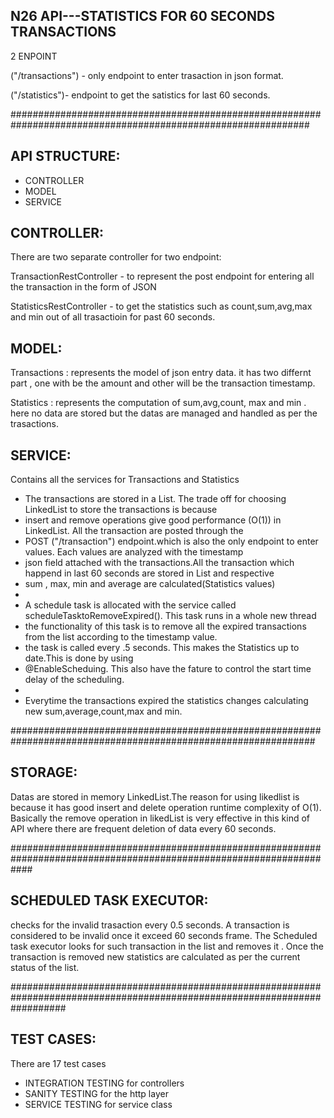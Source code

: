 N26 API---STATISTICS FOR 60 SECONDS TRANSACTIONS
------------------------------------------------

2 ENPOINT

("/transactions") - only endpoint to enter trasaction in json format.

("/statistics")- endpoint to get the satistics for last 60 seconds.

##############################################################################################################

API STRUCTURE:
----------------------

- CONTROLLER
- MODEL
- SERVICE

CONTROLLER:
-------------

There are two separate controller for two endpoint:

TransactionRestController - to represent the post endpoint for entering all the transaction in the form of JSON

StatisticsRestController  - to get the statistics such as count,sum,avg,max and min out of all trasactioin for past 60 seconds.


MODEL:
------------

Transactions :   represents the model of json entry data. it has two differnt part , one with be the amount and other will be the transaction timestamp.

Statistics  :    represents the  computation of sum,avg,count, max and min . here no data are stored but the datas are managed and handled as per the trasactions.


SERVICE:
--------------

 Contains all the services for Transactions and Statistics
 * The transactions are stored in a List. The trade off for choosing LinkedList to store the transactions is because
 * insert and remove operations give good performance (O(1)) in LinkedList. All the transaction are posted through the
 * POST ("/transaction") endpoint.which is also the only endpoint to enter values. Each values are analyzed with the timestamp
 * json field attached with the transactions.All the transaction which happend in last 60 seconds are stored in List and respective
 * sum , max, min and average are calculated(Statistics values)
 *
 * A schedule task is allocated with the service called scheduleTasktoRemoveExpired(). This task runs in a whole new thread
 * the functionality of this task is to remove all the expired transactions from the list according to the timestamp value.
 * the task is called every .5 seconds. This makes the Statistics up to date.This is done by using
 * @EnableScheduing. This also have the fature to control the start time delay of the scheduling.
 *
 * Everytime the transactions expired the statistics changes calculating new sum,average,count,max and min.

 ###############################################################################################################

STORAGE:
-----------------
Datas are stored in  memory LinkedList.The reason for using likedlist is because it has good insert and delete operation runtime complexity of O(1). Basically the remove operation in likedList is very effective in this kind of API where there are frequent deletion of data every 60 seconds.  

####################################################################################################################

SCHEDULED TASK EXECUTOR:
-----------------------------

checks for the invalid trasaction every 0.5 seconds. A transaction is considered to be invalid once it exceed 60 seconds frame. The Scheduled task executor looks for such transaction in the list and removes it . Once the transaction is removed new statistics are calculated as per the current status of the list.


##########################################################################################################################

TEST CASES:
-------------

There are 17 test cases

- INTEGRATION TESTING for controllers
- SANITY TESTING for the http layer
- SERVICE TESTING for service class
